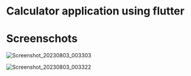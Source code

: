 
# Calculator application using flutter
# Screenschots

![Screenshot_20230803_003303](https://github.com/KaustubhVaidya404/calculator/assets/140918319/5b7c57d6-7973-4d19-8483-b9825d57de4a)

![Screenshot_20230803_003322](https://github.com/KaustubhVaidya404/calculator/assets/140918319/ff10edcf-96cc-4377-b9e0-4285b3927be8)


